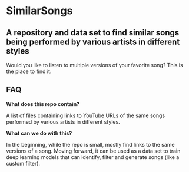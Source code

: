 # SimilarSongs
A repository and data set to find similar songs being performed by various artists in different styles
---

Would you like to listen to multiple versions of your favorite song? This is the place to find it.

## FAQ

**What does this repo contain?**

A list of files containing links to YouTube URLs of the same songs performed by various artists in different styles.

**What can we do with this?**

In the beginning, while the repo is small, mostly find links to the same versions of a song. Moving forward, it can be used as a data set to train deep learning models that can identify, filter and generate songs (like a custom filter).
